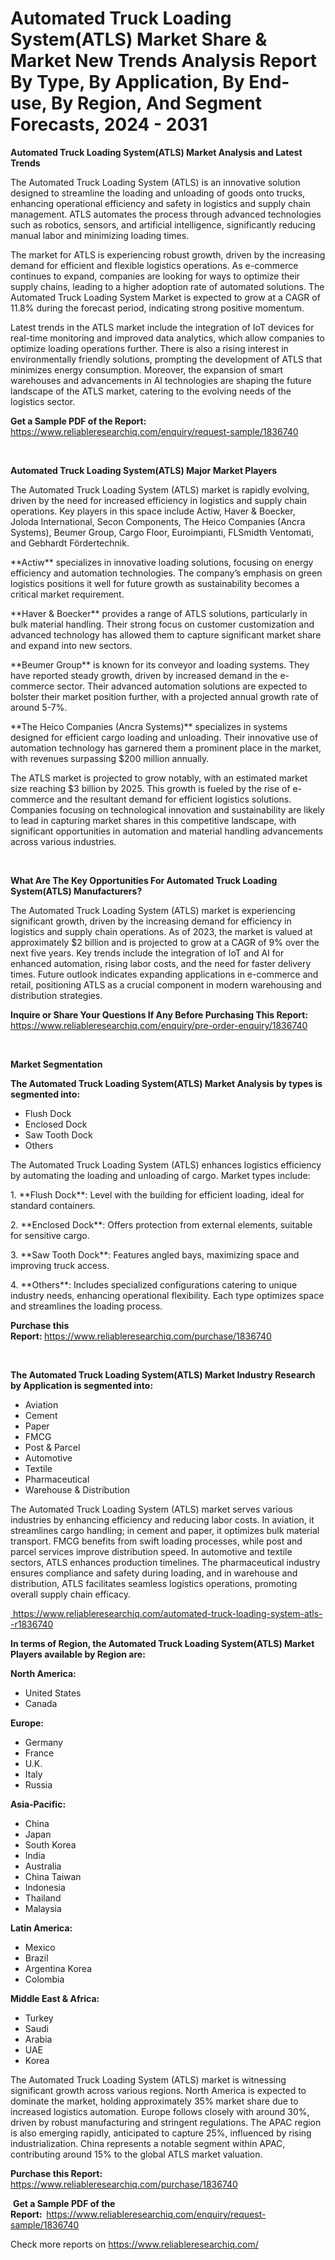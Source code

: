 <p><h1>Automated Truck Loading System(ATLS) Market Share & Market New Trends Analysis Report By Type, By Application, By End-use, By Region, And Segment Forecasts, 2024 - 2031</h1></p><p><strong>Automated Truck Loading System(ATLS) Market Analysis and Latest Trends</strong></p>
<p><p>The Automated Truck Loading System (ATLS) is an innovative solution designed to streamline the loading and unloading of goods onto trucks, enhancing operational efficiency and safety in logistics and supply chain management. ATLS automates the process through advanced technologies such as robotics, sensors, and artificial intelligence, significantly reducing manual labor and minimizing loading times.</p><p>The market for ATLS is experiencing robust growth, driven by the increasing demand for efficient and flexible logistics operations. As e-commerce continues to expand, companies are looking for ways to optimize their supply chains, leading to a higher adoption rate of automated solutions. The Automated Truck Loading System Market is expected to grow at a CAGR of 11.8% during the forecast period, indicating strong positive momentum.</p><p>Latest trends in the ATLS market include the integration of IoT devices for real-time monitoring and improved data analytics, which allow companies to optimize loading operations further. There is also a rising interest in environmentally friendly solutions, prompting the development of ATLS that minimizes energy consumption. Moreover, the expansion of smart warehouses and advancements in AI technologies are shaping the future landscape of the ATLS market, catering to the evolving needs of the logistics sector.</p></p>
<p><strong>Get a Sample PDF of the Report:&nbsp;</strong> <a href="https://www.reliableresearchiq.com/enquiry/request-sample/1836740?utm_campaign=1581&utm_medium=2&utm_source=Github&utm_content=ia&utm_term=31122024&utm_id=automated-truck-loading-systematls">https://www.reliableresearchiq.com/enquiry/request-sample/1836740</a></p>
<p>&nbsp;</p>
<p><strong>Automated Truck Loading System(ATLS) Major Market Players</strong></p>
<p><p>The Automated Truck Loading System (ATLS) market is rapidly evolving, driven by the need for increased efficiency in logistics and supply chain operations. Key players in this space include Actiw, Haver & Boecker, Joloda International, Secon Components, The Heico Companies (Ancra Systems), Beumer Group, Cargo Floor, Euroimpianti, FLSmidth Ventomati, and Gebhardt Fördertechnik.</p><p>**Actiw** specializes in innovative loading solutions, focusing on energy efficiency and automation technologies. The company’s emphasis on green logistics positions it well for future growth as sustainability becomes a critical market requirement.</p><p>**Haver & Boecker** provides a range of ATLS solutions, particularly in bulk material handling. Their strong focus on customer customization and advanced technology has allowed them to capture significant market share and expand into new sectors.</p><p>**Beumer Group** is known for its conveyor and loading systems. They have reported steady growth, driven by increased demand in the e-commerce sector. Their advanced automation solutions are expected to bolster their market position further, with a projected annual growth rate of around 5-7%.</p><p>**The Heico Companies (Ancra Systems)** specializes in systems designed for efficient cargo loading and unloading. Their innovative use of automation technology has garnered them a prominent place in the market, with revenues surpassing $200 million annually.</p><p>The ATLS market is projected to grow notably, with an estimated market size reaching $3 billion by 2025. This growth is fueled by the rise of e-commerce and the resultant demand for efficient logistics solutions. Companies focusing on technological innovation and sustainability are likely to lead in capturing market shares in this competitive landscape, with significant opportunities in automation and material handling advancements across various industries.</p></p>
<p>&nbsp;</p>
<p><strong>What Are The Key Opportunities For Automated Truck Loading System(ATLS) Manufacturers?</strong></p>
<p><p>The Automated Truck Loading System (ATLS) market is experiencing significant growth, driven by the increasing demand for efficiency in logistics and supply chain operations. As of 2023, the market is valued at approximately $2 billion and is projected to grow at a CAGR of 9% over the next five years. Key trends include the integration of IoT and AI for enhanced automation, rising labor costs, and the need for faster delivery times. Future outlook indicates expanding applications in e-commerce and retail, positioning ATLS as a crucial component in modern warehousing and distribution strategies.</p></p>
<p><strong>Inquire or Share Your Questions If Any Before Purchasing This Report:</strong> <a href="https://www.reliableresearchiq.com/enquiry/pre-order-enquiry/1836740?utm_campaign=1581&utm_medium=2&utm_source=Github&utm_content=ia&utm_term=31122024&utm_id=automated-truck-loading-systematls">https://www.reliableresearchiq.com/enquiry/pre-order-enquiry/1836740</a></p>
<p>&nbsp;</p>
<p><strong>Market Segmentation</strong></p>
<p><strong>The Automated Truck Loading System(ATLS) Market Analysis by types is segmented into:</strong></p>
<p><ul><li>Flush Dock</li><li>Enclosed Dock</li><li>Saw Tooth Dock</li><li>Others</li></ul></p>
<p><p>The Automated Truck Loading System (ATLS) enhances logistics efficiency by automating the loading and unloading of cargo. Market types include:</p><p>1. **Flush Dock**: Level with the building for efficient loading, ideal for standard containers.</p><p>2. **Enclosed Dock**: Offers protection from external elements, suitable for sensitive cargo.</p><p>3. **Saw Tooth Dock**: Features angled bays, maximizing space and improving truck access.</p><p>4. **Others**: Includes specialized configurations catering to unique industry needs, enhancing operational flexibility. Each type optimizes space and streamlines the loading process.</p></p>
<p><strong>Purchase this Report:&nbsp;</strong><a href="https://www.reliableresearchiq.com/purchase/1836740?utm_campaign=1581&utm_medium=2&utm_source=Github&utm_content=ia&utm_term=31122024&utm_id=automated-truck-loading-systematls">https://www.reliableresearchiq.com/purchase/1836740</a></p>
<p>&nbsp;</p>
<p><strong>The Automated Truck Loading System(ATLS) Market Industry Research by Application is segmented into:</strong></p>
<p><ul><li>Aviation</li><li>Cement</li><li>Paper</li><li>FMCG</li><li>Post & Parcel</li><li>Automotive</li><li>Textile</li><li>Pharmaceutical</li><li>Warehouse & Distribution</li></ul></p>
<p><p>The Automated Truck Loading System (ATLS) market serves various industries by enhancing efficiency and reducing labor costs. In aviation, it streamlines cargo handling; in cement and paper, it optimizes bulk material transport. FMCG benefits from swift loading processes, while post and parcel services improve distribution speed. In automotive and textile sectors, ATLS enhances production timelines. The pharmaceutical industry ensures compliance and safety during loading, and in warehouse and distribution, ATLS facilitates seamless logistics operations, promoting overall supply chain efficacy.</p></p>
<p><a href="https://www.reliableresearchiq.com/automated-truck-loading-system-atls--r1836740?utm_campaign=1581&utm_medium=2&utm_source=Github&utm_content=ia&utm_term=31122024&utm_id=automated-truck-loading-systematls">&nbsp;https://www.reliableresearchiq.com/automated-truck-loading-system-atls--r1836740</a></p>
<p><strong>In terms of Region, the Automated Truck Loading System(ATLS) Market Players available by Region are:</strong></p>
<p>
    <p> <strong> North America: </strong>
        <ul>
            <li>United States</li>
            <li>Canada</li>
        </ul>
        </p> 
    <p> <strong> Europe: </strong>
        <ul>
            <li>Germany</li>
            <li>France</li>
            <li>U.K.</li>
            <li>Italy</li>
            <li>Russia</li>
        </ul>
        </p> 
    <p> <strong> Asia-Pacific: </strong>
        <ul>
            <li>China</li>
            <li>Japan</li>
            <li>South Korea</li>
            <li>India</li>
            <li>Australia</li>
            <li>China Taiwan</li>
            <li>Indonesia</li>
            <li>Thailand</li>
            <li>Malaysia</li>
        </ul>
        </p> 
    <p> <strong> Latin America: </strong>
        <ul>
            <li>Mexico</li>
            <li>Brazil</li>
            <li>Argentina Korea</li>
            <li>Colombia</li>
        </ul>
        </p> 
    <p> <strong> Middle East & Africa: </strong>
        <ul>
            <li>Turkey</li>
            <li>Saudi</li>
            <li>Arabia</li>
            <li>UAE</li>
            <li>Korea</li>
        </ul>
    </p>
    </p>
<p><p>The Automated Truck Loading System (ATLS) market is witnessing significant growth across various regions. North America is expected to dominate the market, holding approximately 35% market share due to increased logistics automation. Europe follows closely with around 30%, driven by robust manufacturing and stringent regulations. The APAC region is also emerging rapidly, anticipated to capture 25%, influenced by rising industrialization. China represents a notable segment within APAC, contributing around 15% to the global ATLS market valuation.</p></p>
<p><strong>Purchase this Report: </strong><a href="https://www.reliableresearchiq.com/purchase/1836740?utm_campaign=1581&utm_medium=2&utm_source=Github&utm_content=ia&utm_term=31122024&utm_id=automated-truck-loading-systematls">https://www.reliableresearchiq.com/purchase/1836740</a></p>
<p>&nbsp;<strong>Get a Sample PDF of the Report:&nbsp;&nbsp;</strong><a href="https://www.reliableresearchiq.com/enquiry/request-sample/1836740?utm_campaign=1581&utm_medium=2&utm_source=Github&utm_content=ia&utm_term=31122024&utm_id=automated-truck-loading-systematls">https://www.reliableresearchiq.com/enquiry/request-sample/1836740</a></p>
<p><strong></strong></p>
<p>Check more reports on <a href="https://www.reliableresearchiq.com/?utm_campaign=1581&utm_medium=2&utm_source=Github&utm_content=ia&utm_term=31122024&utm_id=automated-truck-loading-systematls">https://www.reliableresearchiq.com/</a></p>